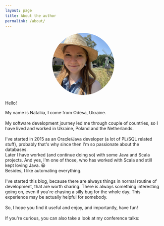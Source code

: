 ```yaml
---
layout: page
title: About the author
permalink: /about/
---
```

<p align="center">
    <img src="/assets/images/nataliia.png" width="200" style="border-radius:50%"/>
</p>

Hello!

My name is Nataliia, I come from Odesa, Ukraine.\
\
My software development journey led me through couple of countries, so I have lived and worked in Ukraine, Poland and the Netherlands.\
\
I've started in 2015 as an Oracle/Java developer (a lot of PL/SQL related stuff), probably that's why since then I'm so passionate about the databases.\
Later I have worked (and continue doing so) with some Java and Scala projects. And yes, I'm one of those, who has worked with Scala and still kept loving Java. 😀\
Besides, I like automating everything.\
\
I've started this blog, because there are always things in normal routine of development, that are worth sharing. 
There is always something interesting going on, even if you're chasing a silly bug for the whole day. This experience may be actually helpful for somebody.\
\
So, I hope you find it useful and enjoy, and importantly, have fun!\
\
If you're curious, you can also take a look at my conference talks:

<script type="text/javascript" src="https://sessionize.com/api/speaker/sessions/de2055cb-d0f7-4421-ad87-073c7482d1dc/0x0xcd1814x"></script>